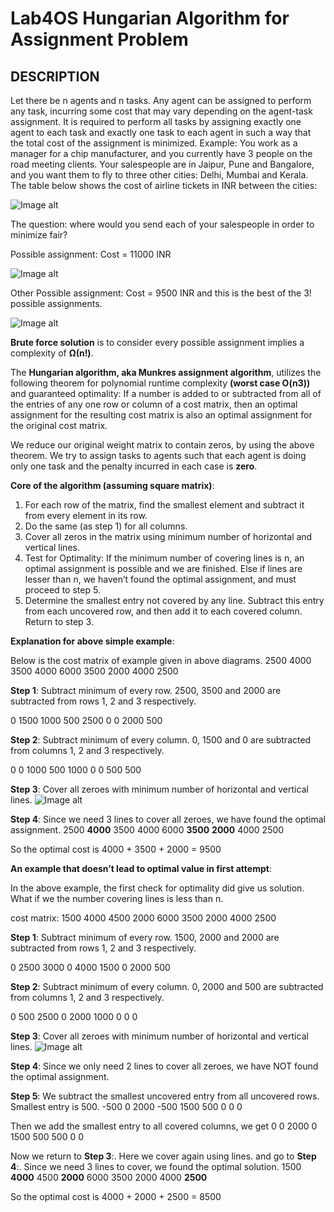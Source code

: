 # Lab4OS Hungarian Algorithm for Assignment Problem
## DESCRIPTION
Let there be n agents and n tasks. Any agent can be assigned to perform any task, incurring some cost that may vary depending on the agent-task assignment. It is required to perform all tasks by assigning exactly one agent to each task and exactly one task to each agent in such a way that the total cost of the assignment is minimized.
Example: You work as a manager for a chip manufacturer, and you currently have 3 people on the road meeting clients. Your salespeople are in Jaipur, Pune and Bangalore, and you want them to fly to three other cities: Delhi, Mumbai and Kerala. The table below shows the cost of airline tickets in INR between the cities:

![Image alt](https://github.com/VovaMaybeNextTime/Lab4OS/blob/main/res/1.jpg)

The question: where would you send each of your salespeople in order to minimize fair?

Possible assignment: Cost = 11000 INR

![Image alt](https://github.com/VovaMaybeNextTime/Lab4OS/blob/main/res/2.jpg)

Other Possible assignment: Cost = 9500 INR and this is the best of the 3! possible assignments.

![Image alt](https://github.com/VovaMaybeNextTime/Lab4OS/blob/main/res/3.jpg)

**Brute force solution** is to consider every possible assignment implies a complexity of **Ω(n!)**.

The **Hungarian algorithm, aka Munkres assignment algorithm**, utilizes the following theorem for polynomial runtime complexity **(worst case O(n3))** and guaranteed optimality:
If a number is added to or subtracted from all of the entries of any one row or column of a cost matrix, then an optimal assignment for the resulting cost matrix is also an optimal assignment for the original cost matrix.

We reduce our original weight matrix to contain zeros, by using the above theorem. We try to assign tasks to agents such that each agent is doing only one task and the penalty incurred in each case is **zero**.

**Core of the algorithm (assuming square matrix)**:

1. For each row of the matrix, find the smallest element and subtract it from every element in its row.
2. Do the same (as step 1) for all columns.
3. Cover all zeros in the matrix using minimum number of horizontal and vertical lines.
4. Test for Optimality: If the minimum number of covering lines is n, an optimal assignment is possible and we are finished. Else if lines are lesser than n, we haven’t found the optimal assignment, and must proceed to step 5.
5. Determine the smallest entry not covered by any line. Subtract this entry from each uncovered row, and then add it to each covered column. Return to step 3.

**Explanation for above simple example**:

 
Below is the cost matrix of example given in above diagrams.
 2500  4000  3500
 4000  6000  3500
 2000  4000  2500

**Step 1**: Subtract minimum of every row.
2500, 3500 and 2000 are subtracted from rows 1, 2 and 
3 respectively.

   0   1500  1000
  500  2500   0
   0   2000  500

**Step 2**: Subtract minimum of every column.
0, 1500 and 0 are subtracted from columns 1, 2 and 3 
respectively.

   0    0   1000
  500  1000   0
   0   500  500

**Step 3**: Cover all zeroes with minimum number of 
horizontal and vertical lines.
![Image alt](https://github.com/VovaMaybeNextTime/Lab4OS/blob/main/res/4.jpg)

**Step 4**:  Since we need 3 lines to cover all zeroes,
we have found the optimal assignment. 
 2500  **4000**  3500
 4000  6000  **3500**
 **2000**  4000  2500

So the optimal cost is 4000 + 3500 + 2000 = 9500

**An example that doesn’t lead to optimal value in first attempt**:

In the above example, the first check for optimality did give us solution. What if we the number covering lines is less than n.

 
cost matrix:
 1500  4000  4500
 2000  6000  3500
 2000  4000  2500

**Step 1**: Subtract minimum of every row.
1500, 2000 and 2000 are subtracted from rows 1, 2 and 
3 respectively.

  0    2500  3000
  0    4000  1500
  0    2000   500

**Step 2**: Subtract minimum of every column.
0, 2000 and 500 are subtracted from columns 1, 2 and 3 
respectively.

  0     500  2500
  0    2000  1000 
  0      0      0 

**Step 3**: Cover all zeroes with minimum number of 
horizontal and vertical lines.
![Image alt](https://github.com/VovaMaybeNextTime/Lab4OS/blob/main/res/5.jpg)

**Step 4**:  Since we only need 2 lines to cover all zeroes,
we have NOT found the optimal assignment. 

**Step 5**:  We subtract the smallest uncovered entry 
from all uncovered rows. Smallest entry is 500.
 -500    0   2000
 -500  1500   500
   0     0      0

Then we add the smallest entry to all covered columns, we get
   0     0   2000
   0   1500   500
  500    0      0

Now we return to **Step 3**:. Here we cover again using
lines. and go to **Step 4**:. Since we need 3 lines to 
cover, we found the optimal solution.
 1500  **4000**  4500
 **2000**  6000  3500
 2000  4000  **2500**

So the optimal cost is 4000 + 2000 + 2500 = 8500
